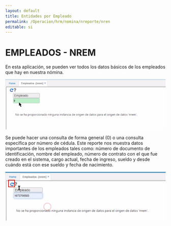 ```yaml
---
layout: default
title: Entidades por Empleado
permalink: /Operacion/hrm/nomina/nreporte/nren
editable: si
---
```


# EMPLEADOS - NREM  

En esta aplicación, se pueden ver todos los datos básicos de los empleados que hay en nuestra nómina.  

![](nrem.png)  

Se puede hacer una consulta de forma general (0) o una consulta específica por número de cédula.  Este reporte nos muestra datos importantes de los empleados tales como: número de documento de identificación, nombre del empleado, número de contrato con el que fue creado en el sistema, cargo actual, fecha de ingreso, sueldo y desde cuándo está con ese sueldo y fecha de nacimiento.  

![](nrem1.png)

